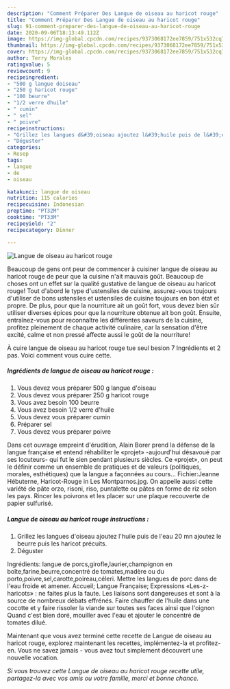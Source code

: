 ```yaml
---
description: "Comment Préparer Des Langue de oiseau au haricot rouge"
title: "Comment Préparer Des Langue de oiseau au haricot rouge"
slug: 91-comment-preparer-des-langue-de-oiseau-au-haricot-rouge
date: 2020-09-06T18:13:49.112Z
image: https://img-global.cpcdn.com/recipes/9373068172ee7859/751x532cq70/langue-de-oiseau-au-haricot-rouge-photo-principale-de-la-recette.jpg
thumbnail: https://img-global.cpcdn.com/recipes/9373068172ee7859/751x532cq70/langue-de-oiseau-au-haricot-rouge-photo-principale-de-la-recette.jpg
cover: https://img-global.cpcdn.com/recipes/9373068172ee7859/751x532cq70/langue-de-oiseau-au-haricot-rouge-photo-principale-de-la-recette.jpg
author: Terry Morales
ratingvalue: 5
reviewcount: 9
recipeingredient:
- "500 g langue doiseau"
- "250 g haricot rouge"
- "100 beurre"
- "1/2 verre dhuile"
- " cumin"
- " sel"
- " poivre"
recipeinstructions:
- "Grillez les langues d&#39;oiseau ajoutez l&#39;huile puis de l&#39;eau 20 mn ajoutez le beurre puis les haricot précuits."
- "Déguster"
categories:
- Resep
tags:
- langue
- de
- oiseau

katakunci: langue de oiseau 
nutrition: 115 calories
recipecuisine: Indonesian
preptime: "PT32M"
cooktime: "PT33M"
recipeyield: "2"
recipecategory: Dinner

---
```



![Langue de oiseau au haricot rouge](https://img-global.cpcdn.com/recipes/9373068172ee7859/751x532cq70/langue-de-oiseau-au-haricot-rouge-photo-principale-de-la-recette.jpg)

Beaucoup de gens ont peur de commencer à cuisiner langue de oiseau au haricot rouge de peur que la cuisine n'ait mauvais goût. Beaucoup de choses ont un effet sur la qualité gustative de langue de oiseau au haricot rouge! Tout d'abord le type d'ustensiles de cuisine, assurez-vous toujours d'utiliser de bons ustensiles et ustensiles de cuisine toujours en bon état et propre. De plus, pour que la nourriture ait un goût fort, vous devez bien sûr utiliser diverses épices pour que la nourriture obtenue ait bon goût. Ensuite, entraînez-vous pour reconnaître les différentes saveurs de la cuisine, profitez pleinement de chaque activité culinaire, car la sensation d'être excité, calme et non pressé affecte aussi le goût de la nourriture!

<!--inarticleads1-->

À cuire langue de oiseau au haricot rouge tue seul besion 7 Ingrédients et 2 pas. Voici comment vous cuire cette.

##### Ingrédients de langue de oiseau au haricot rouge :

1. Vous devez vous préparer 500 g langue d&#39;oiseau
1. Vous devez vous préparer 250 g haricot rouge
1. Vous avez besoin 100 beurre
1. Vous avez besoin 1/2 verre d&#39;huile
1. Vous devez vous préparer  cumin
1. Préparer  sel
1. Vous devez vous préparer  poivre


Dans cet ouvrage empreint d&#39;érudition, Alain Borer prend la défense de la langue française et entend réhabiliter le «projet» -aujourd&#39;hui désavoué par ses locuteurs- qui fut le sien pendant plusieurs siècles. Ce «projet», on peut le définir comme un ensemble de pratiques et de valeurs (politiques, morales, esthétiques) que la langue a façonnées au cours… Fichier:Jeanne Hébuterne, Haricot-Rouge in Les Montparnos.jpg. On appelle aussi cette variété de pâte orzo, risoni, riso, puntalette ou pâtes en forme de riz selon les pays. Rincer les poivrons et les placer sur une plaque recouverte de papier sulfurisé. 

<!--inarticleads2-->

##### Langue de oiseau au haricot rouge instructions :

1. Grillez les langues d&#39;oiseau ajoutez l&#39;huile puis de l&#39;eau 20 mn ajoutez le beurre puis les haricot précuits.
1. Déguster


Ingrédients: langue de porcs,girofle,laurier,champignon en boîte,farine,beurre,concentré de tomates,madère ou du porto,poivre,sel,carotte,poireau,céleri. Mettre les langues de porc dans de l&#39;eau froide et amener. Accueil; Langue Française; Expressions «Les-z-haricots» : ne faites plus la faute. Les liaisons sont dangereuses et sont à la source de nombreux débats effrénés. Faire chauffer de l&#39;huile dans une cocotte et y faire rissoler la viande sur toutes ses faces ainsi que l&#39;oignon Quand c&#39;est bien doré, mouiller avec l&#39;eau et ajouter le concentré de tomates dilué. 

<!--inarticleads1-->

<p>
Maintenant que vous avez terminé cette recette de Langue de oiseau au haricot rouge, explorez maintenant les recettes, implémentez-la et profitez-en. Vous ne savez jamais - vous avez tout simplement découvert une nouvelle vocation.
</p>

<p>
<i>Si vous trouvez cette Langue de oiseau au haricot rouge recette utile, partagez-la avec vos amis ou votre famille, merci et bonne chance.</i>
</p>

